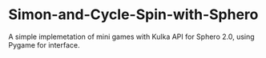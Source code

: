 # Simon-and-Cycle-Spin-with-Sphero
A simple implemetation of mini games with Kulka API for Sphero 2.0, using Pygame for interface.
